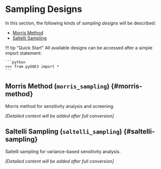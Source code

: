 # Sampling Designs

In this section, the following kinds of *sampling designs* will 
be described:

- [Morris Method](#morris-method)
- [Saltelli Sampling](#saltelli-sampling)

!!! tip "Quick Start"
    All available designs can be accessed after a simple import statement:
    
    ```python
    >>> from pyDOE3 import *
    ```

## Morris Method (`morris_sampling`) {#morris-method}

Morris method for sensitivity analysis and screening.

*[Detailed content will be added after full conversion]*

## Saltelli Sampling (`saltelli_sampling`) {#saltelli-sampling}

Saltelli sampling for variance-based sensitivity analysis.

*[Detailed content will be added after full conversion]*
